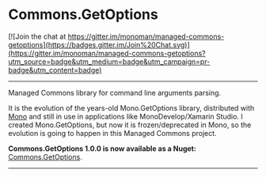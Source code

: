 Commons.GetOptions
============================

[![Join the chat at https://gitter.im/monoman/managed-commons-getoptions](https://badges.gitter.im/Join%20Chat.svg)](https://gitter.im/monoman/managed-commons-getoptions?utm_source=badge&utm_medium=badge&utm_campaign=pr-badge&utm_content=badge)

----------

Managed Commons library for command line arguments parsing. 

It is the evolution of the years-old Mono.GetOptions library, distributed with [Mono](http://www.mono-project.com) and still in use in applications like MonoDevelop/Xamarin Studio. 
I created Mono.GetOptions, but now it is frozen/deprecated in Mono, so the evolution is going to happen in this Managed Commons project.

__Commons.GetOptions 1.0.0 is now available as a Nuget:__ [Commons.GetOptions](https://www.nuget.org/packages/Commons.GetOptions/).

----------
